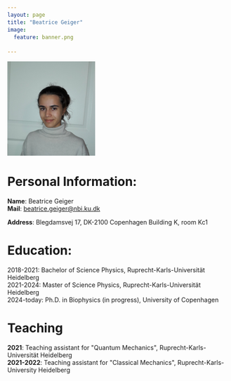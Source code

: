 ```yaml
---
layout: page
title: "Beatrice Geiger"
image:
  feature: banner.png

---
```


<img src="/images/BeatriceGeiger.jpg" alt="drawing" width="200"/>

# Personal Information:
**Name**: Beatrice Geiger<br />
**Mail**: [beatrice.geiger@nbi.ku.dk](beatrice.geiger@nbi.ku.dk)<br />

**Address**: Blegdamsvej 17, DK-2100 Copenhagen Building K, room Kc1 <br />


# Education:
2018-2021: Bachelor of Science Physics, Ruprecht-Karls-Universität Heidelberg <br />
2021-2024: Master of Science Physics, Ruprecht-Karls-Universität Heidelberg <br />
2024-today: Ph.D. in Biophysics (in progress), University of Copenhagen <br/>

# Teaching
**2021**: Teaching assistant for "Quantum Mechanics", Ruprecht-Karls-Universität Heidelberg <br>
**2021-2022**: Teaching assistant for "Classical Mechanics", Ruprecht-Karls-University Heidelberg <br>


